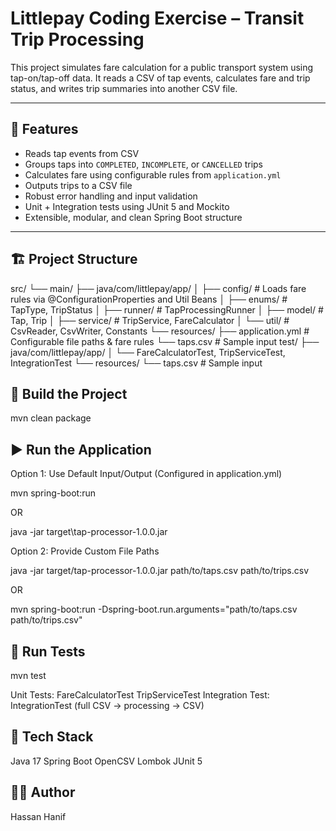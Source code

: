 # Littlepay Coding Exercise – Transit Trip Processing

This project simulates fare calculation for a public transport system using tap-on/tap-off data. It reads a CSV of tap events, calculates fare and trip status, and writes trip summaries into another CSV file.

---

## 🧩 Features

- Reads tap events from CSV
- Groups taps into `COMPLETED`, `INCOMPLETE`, or `CANCELLED` trips
- Calculates fare using configurable rules from `application.yml`
- Outputs trips to a CSV file
- Robust error handling and input validation
- Unit + Integration tests using JUnit 5 and Mockito
- Extensible, modular, and clean Spring Boot structure

---

## 🏗️ Project Structure

src/
└── main/
	├── java/com/littlepay/app/
	│ ├── config/ # Loads fare rules via @ConfigurationProperties and Util Beans
	│ ├── enums/ # TapType, TripStatus
	│ ├── runner/ # TapProcessingRunner
	│ ├── model/ # Tap, Trip
	│ ├── service/ # TripService, FareCalculator
	│ └── util/ # CsvReader, CsvWriter, Constants
	└── resources/
	  ├── application.yml # Configurable file paths & fare rules
	  └── taps.csv # Sample input
	test/
	├── java/com/littlepay/app/
	│ └── FareCalculatorTest, TripServiceTest, IntegrationTest
	└── resources/
	  └── taps.csv # Sample input
	  


## 🔧 Build the Project

mvn clean package

## ▶️ Run the Application

Option 1: Use Default Input/Output (Configured in application.yml)

mvn spring-boot:run

OR

java -jar target\tap-processor-1.0.0.jar

Option 2: Provide Custom File Paths

java -jar target/tap-processor-1.0.0.jar path/to/taps.csv path/to/trips.csv

OR

mvn spring-boot:run -Dspring-boot.run.arguments="path/to/taps.csv path/to/trips.csv"

## 🧪 Run Tests

mvn test

Unit Tests:
	FareCalculatorTest
	TripServiceTest
Integration Test:
	IntegrationTest (full CSV → processing → CSV)
	
## 🧱 Tech Stack
Java 17
Spring Boot
OpenCSV
Lombok
JUnit 5

## 👨‍💻 Author
Hassan Hanif